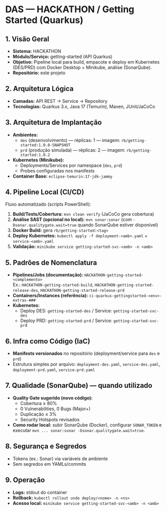 # DAS — HACKATHON / Getting Started (Quarkus)

## 1. Visão Geral
- **Sistema:** HACKATHON
- **Módulo/Serviço:** getting-started (API Quarkus)
- **Objetivo:** Pipeline local para build, empacote e deploy em Kubernetes (DES/PRD) com Docker Desktop + Minikube, análise (SonarQube).
- **Repositório:** este projeto

## 2. Arquitetura Lógica
- **Camadas:** API REST → Service → Repository
- **Tecnologias:** Quarkus 3.x, Java 17 (Temurin), Maven, JUnit/JaCoCo

## 3. Arquitetura de Implantação
- **Ambientes:** 
  - `des` (desenvolvimento) — réplicas: 1 — imagem: `rb/getting-started:1.0.0-SNAPSHOT`
  - `prd` (produção simulada) — réplicas: 2 — imagem: `rb/getting-started:1.0.2`
- **Kubernetes (Minikube):** 
  - Deployments/Services por namespace (`des`, `prd`)
  - Probes configuradas nos manifests
- **Container Base:** `eclipse-temurin:17-jdk-jammy`

## 4. Pipeline Local (CI/CD)
Fluxo automatizado (scripts PowerShell):
1. **Build/Tests/Cobertura:** `mvn clean verify` (JaCoCo gera cobertura)
2. **Análise SAST (opcional no local):** `mvn sonar:sonar` (com `-Dsonar.qualitygate.wait=true` quando SonarQube estiver disponível)
3. **Docker Build:** gera `rb/getting-started:<tag>`
4. **Deploy Kubernetes:** `kubectl apply -f deployment-<amb>.yaml` + `service-<amb>.yaml`
5. **Validação:** `minikube service getting-started-svc-<amb> -n <amb>`

## 5. Padrões de Nomenclatura
- **Pipelines/Jobs (documentação):** `HACKATHON-getting-started-<complemento>`  
  Ex.: `HACKATHON-getting-started-build`, `HACKATHON-getting-started-release-des`, `HACKATHON-getting-started-release-prd`
- **Containers/Instances (referência):** `ci-quarkus-gettingstarted-<env>-extras-###`
- **Kubernetes:** 
  - Deploy DES: `getting-started-des` / Service: `getting-started-svc-des`
  - Deploy PRD: `getting-started-prd` / Service: `getting-started-svc-prd`

## 6. Infra como Código (IaC)
- **Manifests versionados** no repositório (deployment/service para `des` e `prd`)
- Estrutura simples por arquivo: `deployment-des.yaml`, `service-des.yaml`, `deployment-prd.yaml`, `service-prd.yaml`

## 7. Qualidade (SonarQube) — quando utilizado
- **Quality Gate sugerido (novo código):**
  - Cobertura ≥ 80%
  - 0 Vulnerabilities, 0 Bugs (Major+)
  - Duplicação ≤ 3%
  - Security Hotspots revisados
- **Como rodar local:** subir SonarQube (Docker), configurar `SONAR_TOKEN` e executar `mvn ... sonar:sonar -Dsonar.qualitygate.wait=true`.

## 8. Segurança e Segredos
- Tokens (ex.: Sonar) via variáveis de ambiente
- Sem segredos em YAMLs/commits

## 9. Operação
- **Logs:** stdout do container
- **Rollback:** `kubectl rollout undo deploy/<nome> -n <ns>`
- **Acesso local:** `minikube service getting-started-svc-<amb> -n <amb>`


